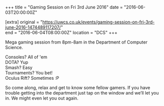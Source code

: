 +++
title = "Gaming Session on Fri 3rd June 2016"
date = "2016-06-03T20:00:00Z"

[extra]
original = "https://uwcs.co.uk/events/gaming-session-on-fri-3rd-june-2016-1474489117207/"    
end = "2016-06-04T08:00:00Z"
location = "DCS"
+++

Mega gaming session from 8pm-8am in the Department of Computer Science.

Consoles? All of 'em  
DOTA? Yup  
Smash? Easy  
Tournaments? You bet\!  
Oculus Rift? Sometimes :P

So come along, relax and get to know some fellow gamers. If you have trouble getting into the department just tap on the window and we’ll let you in. We might even let you out again.

